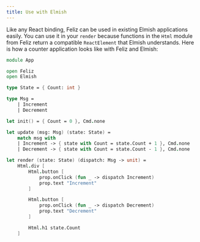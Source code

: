 ```yaml
---
title: Use with Elmish
---
```


Like any React binding, Feliz can be used in existing Elmish applications easily. You can use it in your `render` because functions in the `Html` module from Feliz return a compatible `ReactElement` that Elmish understands. Here is how a counter application looks like with Feliz and Elmish:

```fs
module App

open Feliz
open Elmish

type State = { Count: int }

type Msg =
    | Increment
    | Decrement

let init() = { Count = 0 }, Cmd.none

let update (msg: Msg) (state: State) =
    match msg with
    | Increment -> { state with Count = state.Count + 1 }, Cmd.none
    | Decrement -> { state with Count = state.Count - 1 }, Cmd.none

let render (state: State) (dispatch: Msg -> unit) =
    Html.div [
        Html.button [
            prop.onClick (fun _ -> dispatch Increment)
            prop.text "Increment"
        ]

        Html.button [
            prop.onClick (fun _ -> dispatch Decrement)
            prop.text "Decrement"
        ]

        Html.h1 state.Count
    ]
```